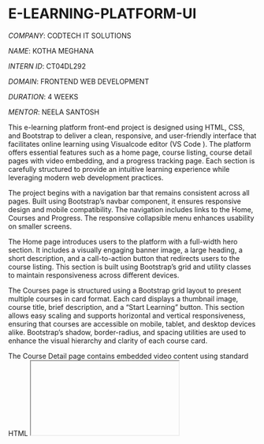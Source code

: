 # E-LEARNING-PLATFORM-UI

*COMPANY*: CODTECH IT SOLUTIONS

*NAME*: KOTHA MEGHANA

*INTERN ID*: CT04DL292

*DOMAIN*: FRONTEND WEB DEVELOPMENT

*DURATION*: 4 WEEKS

*MENTOR*: NEELA SANTOSH

This e-learning platform front-end project is designed using HTML, CSS, and Bootstrap to deliver a clean, responsive, and user-friendly interface that facilitates online learning using Visualcode editor (VS Code ). The platform offers essential features such as a home page, course listing, course detail pages with video embedding, and a progress tracking page. Each section is carefully structured to provide an intuitive learning experience while leveraging modern web development practices.

The project begins with a navigation bar that remains consistent across all pages. Built using Bootstrap’s navbar component, it ensures responsive design and mobile compatibility. The navigation includes links to the Home, Courses and Progress. The responsive collapsible menu enhances usability on smaller screens.

The Home page introduces users to the platform with a full-width hero section. It includes a visually engaging banner image, a large heading, a short description, and a call-to-action button that redirects users to the course listing. This section is built using Bootstrap’s grid and utility classes to maintain responsiveness across different devices.

The Courses page is structured using a Bootstrap grid layout to present multiple courses in card format. Each card displays a thumbnail image, course title, brief description, and a “Start Learning” button. This section allows easy scaling and supports horizontal and vertical responsiveness, ensuring that courses are accessible on mobile, tablet, and desktop devices alike. Bootstrap’s shadow, border-radius, and spacing utilities are used to enhance the visual hierarchy and clarity of each course card.

The Course Detail page contains embedded video content using standard HTML <iframe> tags, allowing users to watch course videos directly within the platform. The page also includes a course banner image and a detailed description. Bootstrap classes are used to center the video, apply responsive sizing, and provide proper spacing. This ensures the media content remains accessible and adaptive to different screen sizes.

The Progress page gives users a visual representation of their learning achievements. It uses Bootstrap’s progress bar component to display the percentage of course completion. The progress is styled using different Bootstrap color classes and wrapped in a container with proper margin and padding for alignment. An optional image is included for visual appeal.

Styling is handled primarily through Bootstrap’s utility classes, which help reduce custom CSS code and ensure consistency across the UI. However, custom CSS can be added in a separate style.css file for further customization of colors, typography, and layout spacing. This hybrid approach allows developers to maintain a consistent style while also offering flexibility for brand-specific designs.

The use of Bootstrap in this project significantly speeds up development and ensures the design is mobile-first and fully responsive. It also provides a professional appearance with minimal effort. HTML structures the content semantically, CSS adds basic customization, and Bootstrap enhances interactivity and visual aesthetics.

In conclusion, this e-learning platform front-end showcases how HTML, CSS, and Bootstrap can be combined to build a modern, accessible, and visually appealing learning environment. It is suitable for educational institutions, online course providers, or developers looking to prototype or deploy a scalable learning platform. Further enhancements like user authentication, quiz modules, and backend integration can be added as needed.
